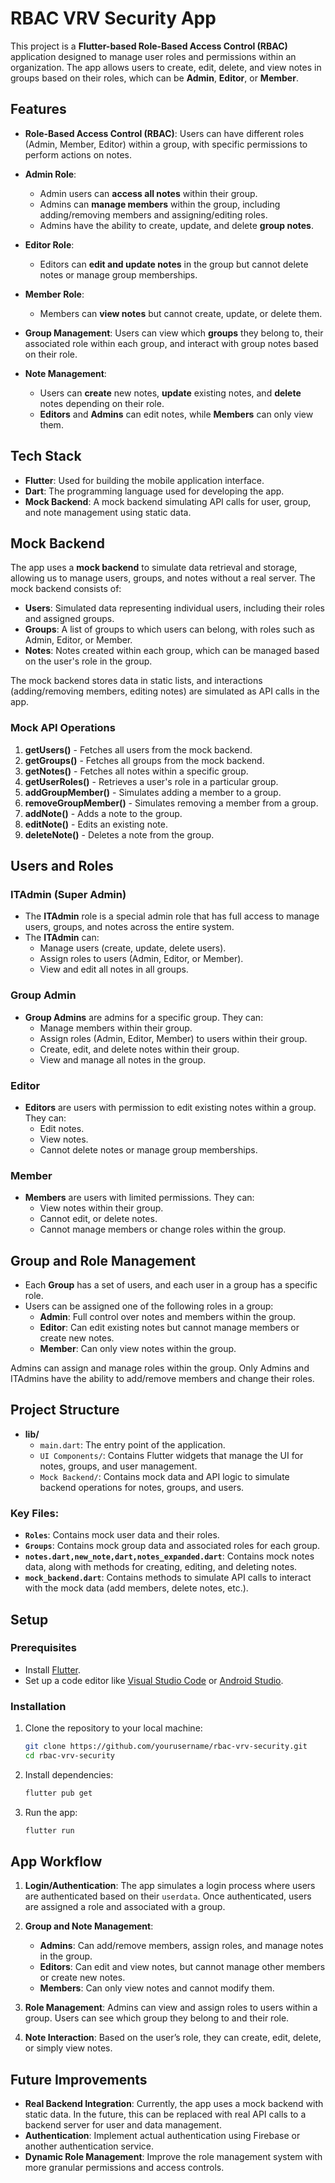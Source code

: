 
# RBAC VRV Security App

This project is a **Flutter-based Role-Based Access Control (RBAC)** application designed to manage user roles and permissions within an organization. The app allows users to create, edit, delete, and view notes in groups based on their roles, which can be **Admin**, **Editor**, or **Member**.

## Features

- **Role-Based Access Control (RBAC)**: Users can have different roles (Admin, Member, Editor) within a group, with specific permissions to perform actions on notes.

- **Admin Role**:
    - Admin users can **access all notes** within their group.
    - Admins can **manage members** within the group, including adding/removing members and assigning/editing roles.
    - Admins have the ability to create, update, and delete **group notes**.

- **Editor Role**:
    - Editors can **edit and update notes** in the group but cannot delete notes or manage group memberships.

- **Member Role**:
    - Members can **view notes** but cannot create, update, or delete them.

- **Group Management**: Users can view which **groups** they belong to, their associated role within each group, and interact with group notes based on their role.

- **Note Management**:
    - Users can **create** new notes, **update** existing notes, and **delete** notes depending on their role.
    - **Editors** and **Admins** can edit notes, while **Members** can only view them.

## Tech Stack

- **Flutter**: Used for building the mobile application interface.
- **Dart**: The programming language used for developing the app.
- **Mock Backend**: A mock backend simulating API calls for user, group, and note management using static data.

## Mock Backend

The app uses a **mock backend** to simulate data retrieval and storage, allowing us to manage users, groups, and notes without a real server. The mock backend consists of:

- **Users**: Simulated data representing individual users, including their roles and assigned groups.
- **Groups**: A list of groups to which users can belong, with roles such as Admin, Editor, or Member.
- **Notes**: Notes created within each group, which can be managed based on the user's role in the group.

The mock backend stores data in static lists, and interactions (adding/removing members, editing notes) are simulated as API calls in the app.

### Mock API Operations

1. **getUsers()** - Fetches all users from the mock backend.
2. **getGroups()** - Fetches all groups from the mock backend.
3. **getNotes()** - Fetches all notes within a specific group.
4. **getUserRoles()** - Retrieves a user's role in a particular group.
5. **addGroupMember()** - Simulates adding a member to a group.
6. **removeGroupMember()** - Simulates removing a member from a group.
7. **addNote()** - Adds a note to the group.
8. **editNote()** - Edits an existing note.
9. **deleteNote()** - Deletes a note from the group.

## Users and Roles

### ITAdmin (Super Admin)

- The **ITAdmin** role is a special admin role that has full access to manage users, groups, and notes across the entire system.
- The **ITAdmin** can:
    - Manage users (create, update, delete users).
    - Assign roles to users (Admin, Editor, or Member).
    - View and edit all notes in all groups.

### Group Admin

- **Group Admins** are admins for a specific group. They can:
    - Manage members within their group.
    - Assign roles (Admin, Editor, Member) to users within their group.
    - Create, edit, and delete notes within their group.
    - View and manage all notes in the group.

### Editor

- **Editors** are users with permission to edit existing notes within a group. They can:
    - Edit notes.
    - View notes.
    - Cannot delete notes or manage group memberships.

### Member

- **Members** are users with limited permissions. They can:
    - View notes within their group.
    - Cannot edit, or delete notes.
    - Cannot manage members or change roles within the group.

## Group and Role Management

- Each **Group** has a set of users, and each user in a group has a specific role.
- Users can be assigned one of the following roles in a group:
    - **Admin**: Full control over notes and members within the group.
    - **Editor**: Can edit existing notes but cannot manage members or create new notes.
    - **Member**: Can only view notes within the group.

Admins can assign and manage roles within the group. Only Admins and ITAdmins have the ability to add/remove members and change their roles.

## Project Structure

- **lib/**
    - `main.dart`: The entry point of the application.
    - `UI Components/`: Contains Flutter widgets that manage the UI for notes, groups, and user management.
    - `Mock Backend/`: Contains mock data and API logic to simulate backend operations for notes, groups, and users.

### Key Files:
- **`Roles`**: Contains mock user data and their roles.
- **`Groups`**: Contains mock group data and associated roles for each group.
- **`notes.dart,new_note,dart,notes_expanded.dart`**: Contains mock notes data, along with methods for creating, editing, and deleting notes.
- **`mock_backend.dart`**: Contains methods to simulate API calls to interact with the mock data (add members, delete notes, etc.).

## Setup

### Prerequisites

- Install [Flutter](https://flutter.dev/docs/get-started/install).
- Set up a code editor like [Visual Studio Code](https://code.visualstudio.com/) or [Android Studio](https://developer.android.com/studio).

### Installation

1. Clone the repository to your local machine:

   ```bash
   git clone https://github.com/yourusername/rbac-vrv-security.git
   cd rbac-vrv-security
   ```

2. Install dependencies:

   ```bash
   flutter pub get
   ```

3. Run the app:

   ```bash
   flutter run
   ```

## App Workflow

1. **Login/Authentication**: The app simulates a login process where users are authenticated based on their `userdata`. Once authenticated, users are assigned a role and associated with a group.

2. **Group and Note Management**:
    - **Admins**: Can add/remove members, assign roles, and manage notes in the group.
    - **Editors**: Can edit and view notes, but cannot manage other members or create new notes.
    - **Members**: Can only view notes and cannot modify them.

3. **Role Management**: Admins can view and assign roles to users within a group. Users can see which group they belong to and their role.

4. **Note Interaction**: Based on the user’s role, they can create, edit, delete, or simply view notes.

## Future Improvements

- **Real Backend Integration**: Currently, the app uses a mock backend with static data. In the future, this can be replaced with real API calls to a backend server for user and data management.
- **Authentication**: Implement actual authentication using Firebase or another authentication service.
- **Dynamic Role Management**: Improve the role management system with more granular permissions and access controls.
